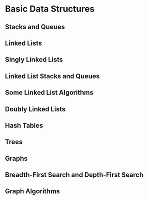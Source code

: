 # Basic Data Structures

## Stacks and Queues

## Linked Lists

## Singly Linked Lists

## Linked List Stacks and Queues

## Some Linked List Algorithms

## Doubly Linked Lists

## Hash Tables

## Trees

## Graphs

## Breadth-First Search and Depth-First Search

## Graph Algorithms
